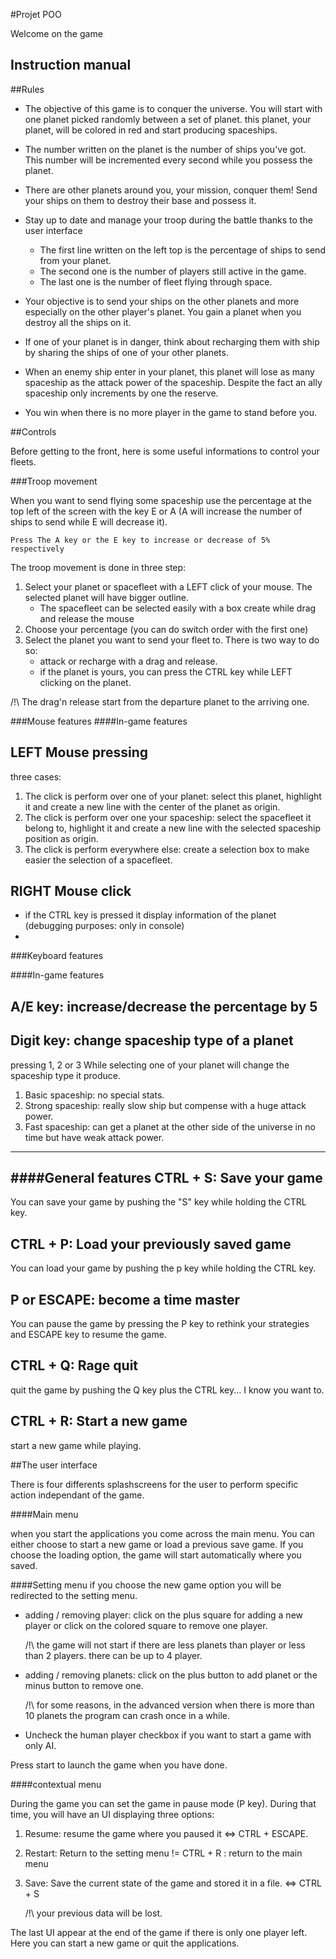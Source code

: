 #Projet POO



Welcome on the game 

Instruction manual
--

##Rules 


- The objective of this game is to conquer the universe. You will start with one planet picked randomly between a set of planet. this planet, your planet, will be colored in red and start producing spaceships.

- The number written on the planet is the number of ships you've got. This number will be incremented every second while you possess the planet. 

- There are other planets around you, your mission, conquer them! Send your ships on them to destroy their base and possess it.

- Stay up to date and manage your troop during the battle thanks to the user interface
  * The first line written on the left top is the percentage of ships to send from your planet.
  * The second one is the number of players still active in the game.
  * The last one is the number of fleet flying through space. 

- Your objective is to send your ships on the other planets and more especially on the other player's planet. You gain a planet when you destroy all the ships on it.

- If one of your planet is in danger, think about recharging them with ship by sharing the ships of one of your other planets.

- When an enemy  ship enter in your planet, this planet will lose as many spaceship as the attack  power of the spaceship. Despite the fact an ally spaceship only increments by one the reserve.

- You win when there is no more player in the game to stand before you.


##Controls

Before getting to the  front, here is some useful informations to control your fleets.

###Troop movement

When you want to send flying some spaceship use the percentage at the top left of the screen with the key E or A (A will increase the number of ships to send while E will decrease it).
  
    Press The A key or the E key to increase or decrease of 5% respectively


The troop movement is done in three step:

 1. Select your planet or spacefleet with a LEFT click of your mouse. The selected planet will have bigger outline.
    - The spacefleet can be selected easily with a box create while drag and release the mouse
 2. Choose your percentage (you can do switch order with the first one)
 3. Select the planet you want to send your fleet to. There is two way to do so:
    -  attack or recharge with a drag and release.
    - if the planet is yours, you can press the CTRL key while LEFT clicking on the planet.

 /!\   The drag'n release start from the departure planet to the arriving one. 

###Mouse features
####In-game features

LEFT Mouse pressing
--
three cases:
 1. The click is perform over one of your planet: select this planet, highlight it and create a new line with the center of the planet as origin. 
 2. The click is perform over one your spaceship: select the spacefleet it belong to, highlight it and create a new line with the selected spaceship position as origin.
 3. The click is perform everywhere else: create a selection box to make easier the selection of a spacefleet.
 
 
RIGHT Mouse click
--
 - if the CTRL key is pressed it display information of the planet (debugging purposes: only in console)
 - 



###Keyboard features

####In-game features

A/E key: increase/decrease the percentage by 5
--

Digit key: change spaceship type of a planet
--
pressing 1, 2 or 3 While selecting one of your planet will change the spaceship type it produce.
 1. Basic spaceship: no special stats.
 2. Strong spaceship: really slow ship but compense with a huge attack power. 
 3. Fast spaceship: can get a planet at the other side of the universe in no time but have weak attack power.
 
--- 

####General features
CTRL + S: Save your game
--
 You can save your game by pushing the "S" key while holding the CTRL key.

CTRL + P: Load your previously saved game
--
 You can load your game by pushing the p key while holding the CTRL key.

P or ESCAPE: become a time master
--
 You can pause the game by pressing the P key to rethink your strategies and ESCAPE key to resume the game.

CTRL + Q: Rage quit
--
 quit the game by pushing the Q key plus the CTRL key... I know you want to.
 
CTRL + R: Start a new game
--
 start a new game while playing.
 
##The user interface

There is four differents splashscreens for the user to perform specific action independant of the game.

####Main menu

when you start the applications you come across the main menu. You can either choose to start a new game or load a previous save game. If you choose the loading option, the game will start automatically where you saved.

####Setting menu
if you choose the new game option you will be redirected to the setting menu. 
 - adding / removing player: click on the plus square for adding a new player or click on the colored square to remove one player.
 
    /!\ the game will not start if there are less planets than player or less than 2 players. there can be up to 4 player.
 
 - adding / removing planets: click on the plus button to add planet or the minus button to remove one.
 
     /!\ for some reasons, in the advanced version when there is more than 10 planets the program can crash once in a while.
     
 - Uncheck the human player checkbox if you want to start a game with only AI.
 
 Press start to launch the game when you have done.
 
 
####contextual menu
 
During the game you can set the game in pause mode (P key). During that time, you will have an UI displaying three options:
 1. Resume: resume the game where you paused it <=> CTRL + ESCAPE.
 2. Restart: Return to the setting menu != CTRL + R : return to the main menu
 3. Save: Save the current state of the game and stored it in a file. <=> CTRL + S

	 /!\ your previous data will be lost.
 
The last UI appear at the end of the game if there is only one player left. Here you can start a new game or quit the applications.




